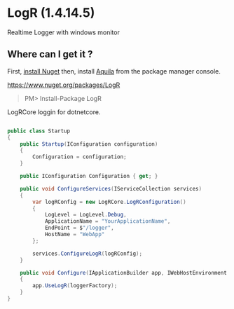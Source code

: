 # LogR (1.4.14.5)
Realtime Logger with windows monitor

## Where can I get it ?

First, [install Nuget](http://docs.nuget.org/docs/start-here/installing-nuget) then, install [Aquila](http://www.nuget.org/packages/aquila) from the package manager console.

https://www.nuget.org/packages/LogR

> PM> Install-Package LogR

LogRCore loggin for dotnetcore.

```csharp

public class Startup
{
	public Startup(IConfiguration configuration)
	{
		Configuration = configuration;
	}

	public IConfiguration Configuration { get; }

	public void ConfigureServices(IServiceCollection services)
	{
		var logRConfig = new LogRCore.LogRConfiguration()
		{
			LogLevel = LogLevel.Debug,
			ApplicationName = "YourApplicationName",
			EndPoint = $"/logger",
			HostName = "WebApp"
		};

		services.ConfigureLogR(logRConfig);
	}

	public void Configure(IApplicationBuilder app, IWebHostEnvironment env, ILoggerFactory loggerFactory)
	{
		app.UseLogR(loggerFactory);
	}
}
```